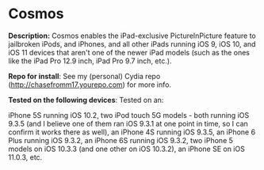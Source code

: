 # Cosmos
**Description:** Cosmos enables the iPad-exclusive PictureInPicture feature to jailbroken iPods, and iPhones, and all other iPads running iOS 9, iOS 10, and iOS 11 devices that aren't one of the newer iPad models (such as the ones like the iPad Pro 12.9 inch, iPad Pro 9.7 inch, etc.).

**Repo for install**: See my (personal) Cydia repo (http://chasefromm17.yourepo.com) for more info.

**Tested on the following devices**:
Tested on an:

iPhone 5S running iOS 10.2,
two iPod touch 5G models - both running iOS 9.3.5 (and I believe one of them ran iOS 9.3.1 at one point in time, so I can confirm it works there as well),
an iPhone 4S running iOS 9.3.5, an iPhone 6 Plus running iOS 9.3.2, an iPhone 6S running iOS 9.3.2, two iPhone 5 models on iOS 10.3.3 (and one other on iOS 10.3.2), an iPhone SE on iOS 11.0.3, etc.
